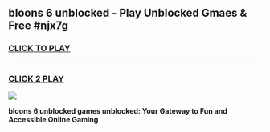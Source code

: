 
## bloons 6 unblocked - Play Unblocked Gmaes & Free #njx7g
<h3>
<a href="https://news.freeplayer.one?title=bloons_6_unblocked&ref=03M">CLICK TO PLAY</a></h3>
<hr>

<h3>
<a href="https://news.freeplayer.one?title=bloons_6_unblocked&ref=03M">CLICK 2 PLAY</a>
  
</h3>

<a href="https://news.freeplayer.one?title=bloons_6_unblocked&ref=03M"><img src="https://clearcache.store/games.png"></a>


**bloons 6 unblocked games unblocked: Your Gateway to Fun and Accessible Online Gaming**
